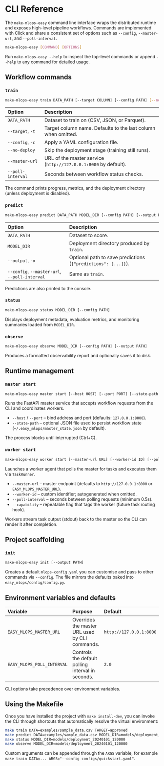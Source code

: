 # CLI Reference

The `make-mlops-easy` command line interface wraps the distributed runtime and exposes high-level pipeline workflows. Commands are implemented with Click and share a consistent set of options such as `--config`, `--master-url`, and `--poll-interval`.

```bash
make-mlops-easy [COMMAND] [OPTIONS]
```

Run `make-mlops-easy --help` to inspect the top-level commands or append `--help` to any command for detailed usage.

## Workflow commands

### `train`

```bash
make-mlops-easy train DATA_PATH [--target COLUMN] [--config PATH] [--no-deploy]
```

| Option | Description |
| :----- | :---------- |
| `DATA_PATH` | Dataset to train on (CSV, JSON, or Parquet). |
| `--target`, `-t` | Target column name. Defaults to the last column when omitted. |
| `--config`, `-c` | Apply a YAML configuration file. |
| `--no-deploy` | Skip the deployment stage (training still runs). |
| `--master-url` | URL of the master service (`http://127.0.0.1:8000` by default). |
| `--poll-interval` | Seconds between workflow status checks. |

The command prints progress, metrics, and the deployment directory (unless deployment is disabled).

### `predict`

```bash
make-mlops-easy predict DATA_PATH MODEL_DIR [--config PATH] [--output PATH]
```

| Option | Description |
| :----- | :---------- |
| `DATA_PATH` | Dataset to score. |
| `MODEL_DIR` | Deployment directory produced by `train`. |
| `--output`, `-o` | Optional path to save predictions (`{"predictions": [...]}`). |
| `--config`, `--master-url`, `--poll-interval` | Same as `train`. |

Predictions are also printed to the console.

### `status`

```bash
make-mlops-easy status MODEL_DIR [--config PATH]
```

Displays deployment metadata, evaluation metrics, and monitoring summaries loaded from `MODEL_DIR`.

### `observe`

```bash
make-mlops-easy observe MODEL_DIR [--config PATH] [--output PATH]
```

Produces a formatted observability report and optionally saves it to disk.

## Runtime management

### `master start`

```bash
make-mlops-easy master start [--host HOST] [--port PORT] [--state-path PATH]
```

Runs the FastAPI master service that accepts workflow requests from the CLI and coordinates workers.

- `--host` / `--port` – bind address and port (defaults: `127.0.0.1:8000`).
- `--state-path` – optional JSON file used to persist workflow state (`~/.easy_mlops/master_state.json` by default).

The process blocks until interrupted (Ctrl+C).

### `worker start`

```bash
make-mlops-easy worker start [--master-url URL] [--worker-id ID] [--poll-interval SECONDS] [--capability TAG ...]
```

Launches a worker agent that polls the master for tasks and executes them via `TaskRunner`.

- `--master-url` – master endpoint (defaults to `http://127.0.0.1:8000` or `EASY_MLOPS_MASTER_URL`).
- `--worker-id` – custom identifier; autogenerated when omitted.
- `--poll-interval` – seconds between polling requests (minimum 0.5s).
- `--capability` – repeatable flag that tags the worker (future task routing hook).

Workers stream task output (stdout) back to the master so the CLI can render it after completion.

## Project scaffolding

### `init`

```bash
make-mlops-easy init [--output PATH]
```

Creates a default `mlops-config.yaml` you can customise and pass to other commands via `--config`. The file mirrors the defaults baked into `easy_mlops/config/config.py`.

## Environment variables and defaults

| Variable | Purpose | Default |
| :------- | :------ | :------ |
| `EASY_MLOPS_MASTER_URL` | Overrides the master URL used by CLI commands. | `http://127.0.0.1:8000` |
| `EASY_MLOPS_POLL_INTERVAL` | Controls the default polling interval in seconds. | `2.0` |

CLI options take precedence over environment variables.

## Using the Makefile

Once you have installed the project with `make install-dev`, you can invoke the CLI through shortcuts that automatically resolve the virtual environment:

```bash
make train DATA=examples/sample_data.csv TARGET=approved
make predict DATA=examples/sample_data.csv MODEL_DIR=models/deployment_20240101_120000
make status MODEL_DIR=models/deployment_20240101_120000
make observe MODEL_DIR=models/deployment_20240101_120000
```

Custom arguments can be appended through the `ARGS` variable, for example `make train DATA=... ARGS="--config configs/quickstart.yaml"`.
